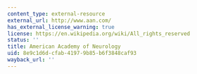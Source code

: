 ```yaml
---
content_type: external-resource
external_url: http://www.aan.com/
has_external_license_warning: true
license: https://en.wikipedia.org/wiki/All_rights_reserved
status: ''
title: American Academy of Neurology
uid: 8e9c1d6d-cfab-4197-9b85-b6f3848caf93
wayback_url: ''
---
```

